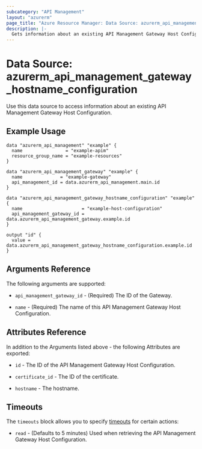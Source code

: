 ```yaml
---
subcategory: "API Management"
layout: "azurerm"
page_title: "Azure Resource Manager: Data Source: azurerm_api_management_gateway_hostname_configuration"
description: |-
  Gets information about an existing API Management Gateway Host Configuration.
---
```


# Data Source: azurerm_api_management_gateway_hostname_configuration

Use this data source to access information about an existing API Management Gateway Host Configuration.

## Example Usage

```hcl
data "azurerm_api_management" "example" {
  name                = "example-apim"
  resource_group_name = "example-resources"
}

data "azurerm_api_management_gateway" "example" {
  name              = "example-gateway"
  api_management_id = data.azurerm_api_management.main.id
}

data "azurerm_api_management_gateway_hostname_configuration" "example" {
  name                      = "example-host-configuration"
  api_management_gateway_id = data.azurerm_api_management_gateway.example.id
}

output "id" {
  value = data.azurerm_api_management_gateway_hostname_configuration.example.id
}
```

## Arguments Reference

The following arguments are supported:

* `api_management_gateway_id` - (Required) The ID of the Gateway.

* `name` - (Required) The name of this API Management Gateway Host Configuration.

## Attributes Reference

In addition to the Arguments listed above - the following Attributes are exported: 

* `id` - The ID of the API Management Gateway Host Configuration.

* `certificate_id` - The ID of the certificate.

* `hostname` - The hostname.

## Timeouts

The `timeouts` block allows you to specify [timeouts](https://www.terraform.io/docs/configuration/resources.html#timeouts) for certain actions:

* `read` - (Defaults to 5 minutes) Used when retrieving the API Management Gateway Host Configuration.

